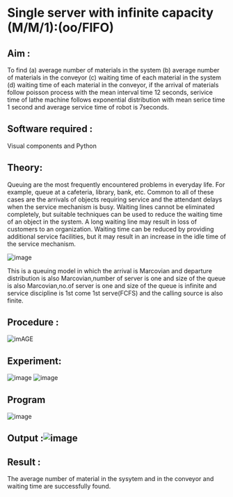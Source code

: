 # Single server with infinite capacity (M/M/1):(oo/FIFO)
## Aim :
To find (a) average number of materials in the system (b) average number of materials in the conveyor (c) waiting time of each material in the system (d) waiting time of each material in the conveyor, if the arrival  of materials follow poisson process with the mean interval time 12 seconds, serivice time of lathe machine follows exponential distribution with mean serice time 1 second and average service time of robot is 7seconds.

## Software required :
Visual components and Python

## Theory:
Queuing are the most frequently encountered problems in everyday life. For example, queue at a cafeteria, library, bank, etc. Common to all of these cases are the arrivals of objects requiring service and the attendant delays when the service mechanism is busy. Waiting lines cannot be eliminated completely, but suitable techniques can be used to reduce the waiting time of an object in the system. A long waiting line may result in loss of customers to an organization. Waiting time can be reduced by providing additional service facilities, but it may result in an increase in the idle time of the service mechanism.

![image](1.png)

This is a queuing model in which the arrival is Marcovian and departure distribution is also Marcovian,number of server is one and size of the queue is also Marcovian,no.of server is one and size of the queue is infinite and service discipline is 1st come 1st serve(FCFS) and the calling source is also finite.

## Procedure :

![imAGE](2.png)



## Experiment:
![image](https://github.com/Kavin1311/Single-server-infinite-capacity---Markov-Model/assets/145695724/e6a5a670-f74b-4ae3-a19c-8af43348dc15)
![image](https://github.com/Kavin1311/Single-server-infinite-capacity---Markov-Model/assets/145695724/f7324001-c43e-4b11-af8d-38e78fb577c8)


 
## Program
![image](https://github.com/ramjan1729/Single-server-infinite-capacity---Markov-Model/assets/103921593/5f1fd58d-5929-4c51-89ea-4cef009e5bad)

## Output :![image](https://github.com/Kavin1311/Single-server-infinite-capacity---Markov-Model/assets/145695724/3ab15475-138e-4651-8a8c-dd7062843172)


## Result :
The average number of material in the sysytem and in the conveyor and waiting time are successfully found.

